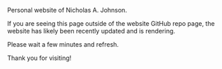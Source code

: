 Personal website of Nicholas A. Johnson.  
  
If you are seeing this page outside of the website GitHub repo page, the website has likely been recently updated and is rendering.  
  
Please wait a few minutes and refresh.

Thank you for visiting!

